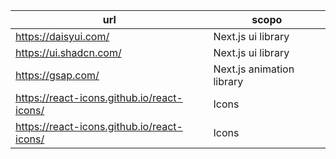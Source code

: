 | url | scopo |
|-----|-------|
| https://daisyui.com/ | Next.js ui library |
| https://ui.shadcn.com/ | Next.js ui library |
| https://gsap.com/ | Next.js animation library |
| https://react-icons.github.io/react-icons/ | Icons |
| https://react-icons.github.io/react-icons/ | Icons |